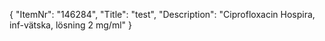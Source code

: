 {
  "ItemNr": "146284",
  "Title": "test",
  "Description": "Ciprofloxacin Hospira, inf-vätska, lösning 2 mg/ml"
}